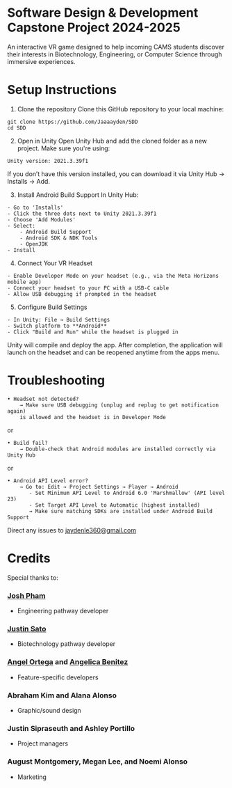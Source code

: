 # Software Design & Development Capstone Project 2024-2025
An interactive VR game designed to help incoming CAMS students discover their interests in Biotechnology, Engineering, or Computer Science through immersive experiences.

# Setup Instructions

1. Clone the repository
Clone this GitHub repository to your local machine:
```
git clone https://github.com/Jaaaayden/SDD
cd SDD
```

2. Open in Unity
Open Unity Hub and add the cloned folder as a new project. Make sure you're using:
```
Unity version: 2021.3.39f1
```
If you don’t have this version installed, you can download it via Unity Hub → Installs → Add.


3. Install Android Build Support
In Unity Hub:
```
- Go to 'Installs'
- Click the three dots next to Unity 2021.3.39f1
- Choose 'Add Modules'
- Select:
    - Android Build Support
    - Android SDK & NDK Tools
    - OpenJDK
- Install
```

4. Connect Your VR Headset
```
- Enable Developer Mode on your headset (e.g., via the Meta Horizons mobile app)
- Connect your headset to your PC with a USB-C cable
- Allow USB debugging if prompted in the headset
```

5. Configure Build Settings
```
- In Unity: File → Build Settings
- Switch platform to **Android**
- Click "Build and Run" while the headset is plugged in
```

Unity will compile and deploy the app. After completion, the application will launch on the headset and can be reopened anytime from the apps menu.

# Troubleshooting

```
• Headset not detected?
    → Make sure USB debugging (unplug and replug to get notification again)
    is allowed and the headset is in Developer Mode
```
or
```
• Build fail?
    → Double-check that Android modules are installed correctly via Unity Hub
```
or
```
• Android API Level error?
    → Go to: Edit → Project Settings → Player → Android
       - Set Minimum API Level to Android 6.0 'Marshmallow' (API level 23) 
       - Set Target API Level to Automatic (highest installed)
       → Make sure matching SDKs are installed under Android Build Support
```
Direct any issues to jaydenle360@gmail.com

# Credits
Special thanks to:

### [Josh Pham](https://github.com/Nqchoz)
- Engineering pathway developer
### [Justin Sato](https://github.com/LittleHalf)
- Biotechnology pathway developer
### [Angel Ortega](https://github.com/AngelOrtega06) and [Angelica Benitez](https://github.com/angelicabz8)
- Feature-specific developers
### Abraham Kim and Alana Alonso
- Graphic/sound design
### Justin Sipraseuth and Ashley Portillo
- Project managers
### August Montgomery, Megan Lee, and Noemi Alonso
- Marketing
